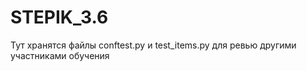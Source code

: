 # STEPIK_3.6
Тут хранятся файлы  conftest.py и test_items.py для ревью другими участниками обучения

